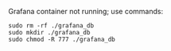 Grafana container not running; use commands:

```
sudo rm -rf ./grafana_db
sudo mkdir ./grafana_db
sudo chmod -R 777 ./grafana_db
```